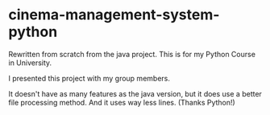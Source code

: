 # cinema-management-system-python

Rewritten from scratch from the java project. This is for my Python Course in University.

I presented this project with my group members.

It doesn't have as many features as the java version, but it does use a better file processing method.
And it uses way less lines. (Thanks Python!)
